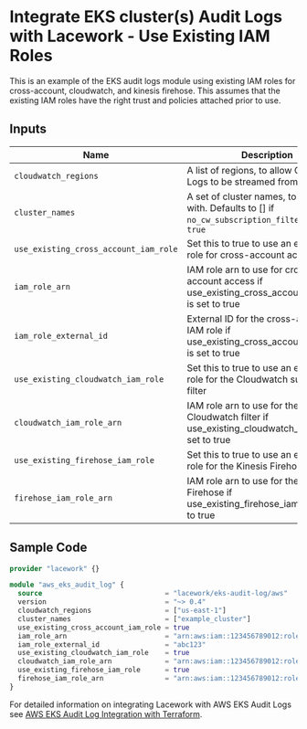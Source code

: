 # Integrate EKS cluster(s) Audit Logs with Lacework - Use Existing IAM Roles

This is an example of the EKS audit logs module using existing IAM roles for cross-account, cloudwatch,
and kinesis firehose. This assumes that the existing IAM roles have the right trust and policies attached
prior to use. 

## Inputs

| Name                                  | Description                                                                                               | Type           |
| ------------------------------------- | --------------------------------------------------------------------------------------------------------- | -------------- |
| `cloudwatch_regions`                  | A list of regions, to allow Cloudwatch Logs to be streamed from                                           | `list(string)` |
| `cluster_names`                       | A set of cluster names, to integrate with. Defaults to [] if `no_cw_subscription_filter` is set to `true` | `bool`         |
| `use_existing_cross_account_iam_role` | Set this to true to use an existing IAM role for cross-account access                                     | `bool`         |
| `iam_role_arn`                        | IAM role arn to use for cross-account access if use_existing_cross_account_iam_role is set to true        | `string`       |
| `iam_role_external_id`                | External ID for the cross-account IAM role if use_existing_cross_account_iam_role is set to true          | `string`       |
| `use_existing_cloudwatch_iam_role`    | Set this to true to use an existing IAM role for the Cloudwatch subscription filter                       | `bool`         |
| `cloudwatch_iam_role_arn`             | IAM role arn to use for the Cloudwatch filter if use_existing_cloudwatch_iam_role is set to true          | `string`       |
| `use_existing_firehose_iam_role`      | Set this to true to use an existing IAM role for the Kinesis Firehose                                     | `bool`         |
| `firehose_iam_role_arn`               | IAM role arn to use for the Kinesis Firehose if use_existing_firehose_iam_role is set to true             | `string`       |

## Sample Code

```terraform
provider "lacework" {}

module "aws_eks_audit_log" {
  source                              = "lacework/eks-audit-log/aws"
  version                             = "~> 0.4"
  cloudwatch_regions                  = ["us-east-1"]
  cluster_names                       = ["example_cluster"]
  use_existing_cross_account_iam_role = true
  iam_role_arn                        = "arn:aws:iam::123456789012:role/my-ca-role"
  iam_role_external_id                = "abc123"
  use_existing_cloudwatch_iam_role    = true
  cloudwatch_iam_role_arn             = "arn:aws:iam::123456789012:role/my-cw-role"
  use_existing_firehose_iam_role      = true
  firehose_iam_role_arn               = "arn:aws:iam::123456789012:role/my-fh-role"
}
```

For detailed information on integrating Lacework with AWS EKS Audit Logs see [AWS EKS Audit Log Integration with Terraform](https://docs.lacework.com/aws-eks-audit-log-integration-with-terraform).
